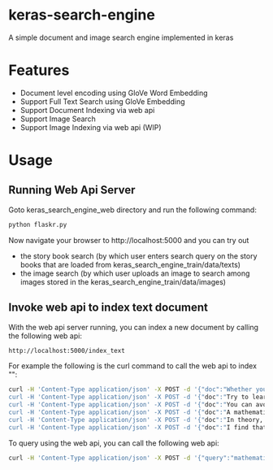 # keras-search-engine

A simple document and image search engine implemented in keras

# Features

* Document level encoding using GloVe Word Embedding
* Support Full Text Search using GloVe Embedding
* Support Document Indexing via web api
* Support Image Search
* Support Image Indexing via web api (WIP)

# Usage

## Running Web Api Server

Goto keras_search_engine_web directory and run the following command:

```bash
python flaskr.py
```

Now navigate your browser to http://localhost:5000 and you can try out
 
* the story book search (by which user enters search query on the story books that are loaded from keras_search_engine_train/data/texts)
* the image search (by which user uploads an image to search among images stored in the keras_search_engine_train/data/images)

## Invoke web api to index text document

With the web api server running, you can index a new document by calling the following web api:

```html
http://localhost:5000/index_text
```

For example the following is the curl command to call the web api to index "":

```bash
curl -H 'Content-Type application/json' -X POST -d '{"doc":"Whether you think that you can, or that you can't, you are usually right."}' http://localhost:5000/index_text
curl -H 'Content-Type application/json' -X POST -d '{"doc":"Try to learn something about everything and everything about something."}' http://localhost:5000/index_text
curl -H 'Content-Type application/json' -X POST -d '{"doc":"You can avoid reality, but you cannot avoid the consequences of avoiding reality."}' http://localhost:5000/index_text
curl -H 'Content-Type application/json' -X POST -d '{"doc":"A mathematician is a device for turning coffee into theorems."}' http://localhost:5000/index_text
curl -H 'Content-Type application/json' -X POST -d '{"doc":"In theory, there is no difference between theory and practice. But in practice, there is."}' http://localhost:5000/index_text
curl -H 'Content-Type application/json' -X POST -d '{"doc":"I find that the harder I work, the more luck I seem to have."}' http://localhost:5000/index_text
```

To query using the web api, you can call the following web api:

```bash
curl -H 'Content-Type application/json' -X POST -d '{"query":"mathematician and coffee", limit: 3, model: "glove"}' http://localhost:5000/search_text
```


